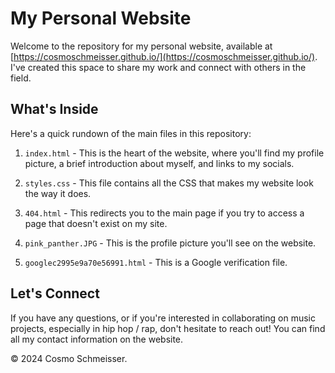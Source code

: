# My Personal Website

Welcome to the repository for my personal website, available at [https://cosmoschmeisser.github.io/](https://cosmoschmeisser.github.io/). I've created this space to share my work and connect with others in the field.

## What's Inside

Here's a quick rundown of the main files in this repository:

1. `index.html` - This is the heart of the website, where you'll find my profile picture, a brief introduction about myself, and links to my socials.

2. `styles.css` - This file contains all the CSS that makes my website look the way it does.

3. `404.html` - This redirects you to the main page if you try to access a page that doesn't exist on my site.

5. `pink_panther.JPG` - This is the profile picture you'll see on the website.

6. `googlec2995e9a70e56991.html` - This is a Google verification file.

## Let's Connect

If you have any questions, or if you're interested in collaborating on music projects, especially in hip hop / rap, don't hesitate to reach out! You can find all my contact information on the website.

© 2024 Cosmo Schmeisser.
